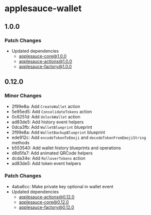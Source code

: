 # applesauce-wallet

## 1.0.0

### Patch Changes

- Updated dependencies
  - applesauce-core@1.0.0
  - applesauce-actions@1.0.0
  - applesauce-factory@1.0.0

## 0.12.0

### Minor Changes

- 2f99e8a: Add `CreateWallet` action
- 5e95ed5: Add `ConsolidateTokens` action
- 0c6251d: Add `UnlockWallet` action
- ad83de5: Add history event helpers
- 0dca3fb: Add `WalletBlueprint` blueprint
- 2f99e8a: Add `WalletBackupBlueprint` blueprint
- ede912c: Add `encodeTokenToEmoji` and `decodeTokenFromEmojiString` methods
- b553540: Add wallet history blueprints and operations
- d8d5fa7: Add animated QRCode helpers
- dcda34e: Add `RolloverTokens` action
- ad83de5: Add token event helpers

### Patch Changes

- 4aba6cc: Make private key optional in wallet event
- Updated dependencies
  - applesauce-actions@0.12.0
  - applesauce-core@0.12.0
  - applesauce-factory@0.12.0
